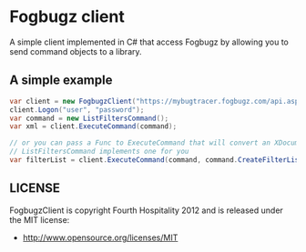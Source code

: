 # Fogbugz client

A simple client implemented in C# that access Fogbugz by allowing you to send command objects to a library.

## A simple example

``` C#
var client = new FogbugzClient("https://mybugtracer.fogbugz.com/api.asp");
client.Logon("user", "password");
var command = new ListFiltersCommand();
var xml = client.ExecuteCommand(command);

// or you can pass a Func to ExecuteCommand that will convert an XDocument to another type
// ListFiltersCommand implements one for you
var filterList = client.ExecuteCommand(command, command.CreateFilterList);
```

## LICENSE

FogbugzClient is copyright Fourth Hospitality 2012 and is released under the MIT license:

* http://www.opensource.org/licenses/MIT